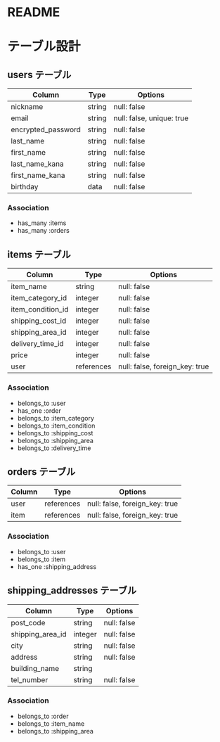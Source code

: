 # README

# テーブル設計

## users テーブル

| Column             | Type   | Options     |
| ------------------ | ------ | ----------- |
| nickname           | string | null: false |
| email              | string | null: false, unique: true |
| encrypted_password | string | null: false |
| last_name          | string | null: false |
| first_name         | string | null: false |
| last_name_kana     | string | null: false |
| first_name_kana    | string | null: false |
| birthday           | data   | null: false |

### Association

- has_many :items
- has_many :orders

## items テーブル

| Column            | Type       | Options                         |
| ----------------- | ---------- | ------------------------------- |
| item_name         | string     | null: false                     |
| item_category_id  | integer    | null: false                     |
| item_condition_id | integer    | null: false                     |
| shipping_cost_id  | integer    | null: false                     |
| shipping_area_id  | integer    | null: false                     |
| delivery_time_id  | integer    | null: false                     |
| price             | integer    | null: false                     |
| user              | references | null: false, foreign_key: true  |

### Association

- belongs_to :user
- has_one :order
- belongs_to :item_category
- belongs_to :item_condition
- belongs_to :shipping_cost
- belongs_to :shipping_area
- belongs_to :delivery_time


## orders テーブル

| Column | Type       | Options                        |
| ------ | ---------- | ------------------------------ |
| user   | references | null: false, foreign_key: true |
| item   | references | null: false, foreign_key: true |

### Association

- belongs_to :user
- belongs_to :item
- has_one :shipping_address

## shipping_addresses テーブル

| Column           | Type    | Options     |
| ---------------- | ------- | ----------- |
| post_code        | string  | null: false |
| shipping_area_id | integer | null: false |
| city             | string  | null: false |
| address          | string  | null: false |
| building_name    | string  |             |
| tel_number       | string  | null: false |

### Association

- belongs_to :order
- belongs_to :item_name
- belongs_to :shipping_area
